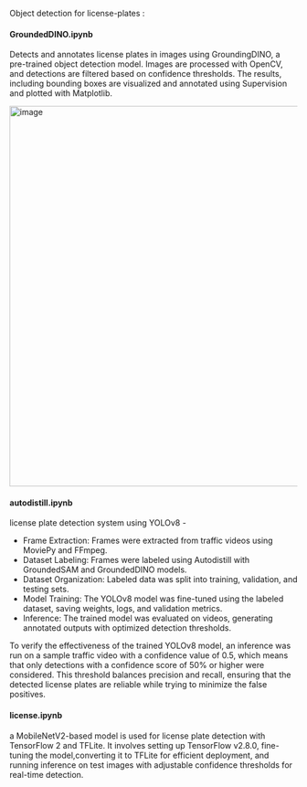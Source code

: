 
Object detection for license-plates :

#### GroundedDINO.ipynb
Detects and annotates license plates in images using GroundingDINO, a pre-trained object detection model. Images are processed with OpenCV, and detections are filtered based on confidence thresholds. The results, including bounding boxes are visualized and annotated using Supervision and plotted with Matplotlib. 

<img width="666" alt="image" src="https://github.com/user-attachments/assets/885871f1-83fd-4a90-b31b-e1d90cbf60a5" />

#### autodistill.ipynb
license plate detection system using YOLOv8 - 
- Frame Extraction: Frames were extracted from traffic videos using MoviePy and FFmpeg.
- Dataset Labeling: Frames were labeled using Autodistill with GroundedSAM and GroundedDINO models.
- Dataset Organization: Labeled data was split into training, validation, and testing sets.
- Model Training: The YOLOv8 model was fine-tuned using the labeled dataset, saving weights, logs, and validation metrics.
- Inference: The trained model was evaluated on videos, generating annotated outputs with optimized detection thresholds.

To verify the effectiveness of the trained YOLOv8 model, an inference was run on a sample traffic video with a confidence value of 0.5, which means that only detections with a confidence score of 50% or higher were considered. This threshold balances precision and recall, ensuring that the detected license plates are reliable while trying to minimize the false positives. 

#### license.ipynb
a MobileNetV2-based model is used for license plate detection with TensorFlow 2 and TFLite. It involves setting up TensorFlow v2.8.0, fine-tuning the model,converting it to TFLite for efficient deployment, and running inference on test images with adjustable confidence thresholds for real-time detection.

